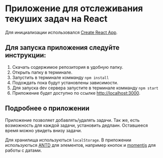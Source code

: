 # Приложение для отслеживания текуших задач на React
Для инициализации использовался [Create React App](https://github.com/facebook/create-react-app).

## Для запуска приложения следуйте инструкции:

1. Скачать содержимое репозитория в удобную папку.
2. Открыть папку в терминале.
3. Запустить в терминале комманду `npm install`
4. Подождать пока будут установлены зависимости.
5. Для запуска dev сервера запустите в терминале комманду `npm start`
6. Приложение будет доступно по ссылке [http://localhost:3000](http://localhost:3000).


## Подробнее о приложении

Приложение позволяет добавлять/удалять задачи.
Так же, есть возможность для каждой задачи, установить дедлаин. Оставшееся время можно увидеть внизу задачи.

Для хранилища используються `localStorage`.
В приложении используються [ANTD](https://ant.design/docs/react/introduce) для элементов, например кнопок и [momentjs](https://momentjs.com/) для работы с датами.

